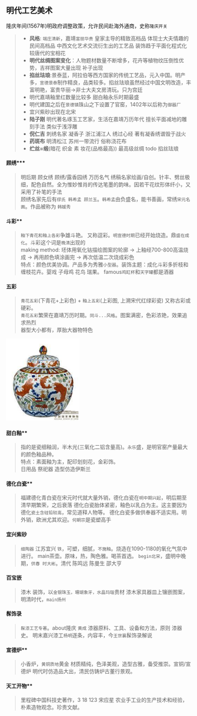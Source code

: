 **明代工艺美术**
----------------------------------------------------------------------------------------

隆庆年间(1567年)明政府调整政策，允许民间赴海外通商，史称`隆庆开关`

> - **风格**: `端庄清新`，嘉靖`富丽华贵` 皇家主导的精致高档品  体现士大夫情趣的民间高档品 中西文化艺术交流衍生出的工艺品 装饰趋于平面化程式化较唐代的宝相花
> - **明代丝绸图案变化**：人物题材数量不断增多，花卉等植物纹压倒性优势，吉祥图案大量出现 补子出现
> - **掐丝珐琅**:景泰蓝，阿拉伯等西方国家的传统工艺品，元入中国。明产多，`宣德景泰`制作精良，品类较多。掐丝珐琅虽然经过中国文明改造，丰富明艳，富贵华丽->非士大夫文房清玩。只为宫廷
> - 明代嘉靖釉里红数量比较多 甜白釉永乐时期最盛
> - 明代建国之后在`景德镇`珠山之下设置了官窑，1402年以后称为`御器厂`
> - 宜兴紫砂出现在北宋
> - **陆子刚** 明代著名琢玉工艺家，生活在嘉靖万历年代 擅长平面减地的雕刻手法 类似于浅浮雕
> - **倪仁吉** 刺绣名家 凝香子 浙江浦江人 绣过心经 著有凝香绣谱毁于战火
> - **药斑布** 明清松江 苏州一带流行 俗称浇花布
> - **纻丝=缎**(暗花 织金 素 妆花(品格最高)) 最高级丝绸   todo 掐丝珐琅

#### 顾绣***
> 明后期 顾女绣 顾绣/露香园绣  万历名气 绣稿名家绘画/自创。针丰、劈丝极细，配色自然。全为惟妙惟肖的传达笔墨的韵味。因若干花纹形体纤小，又采用了补笔的手法  
> 顾绣名家先后有`缪氏 韩希孟 顾兰玉`。`韩希孟`由负盛名，能书善画，常绣`宋元名画`。作品被称为 `韩媛秀`  

#### 斗彩**
> </u>`釉下青花和釉上各彩`争雄斗艳。 又称逗彩。`明宣德时期`已经开始烧造。鼎`盛在成化`。斗彩这个词是`晚清`出现的 </u>  
> making method: 坯体用氧化钴描绘图案的轮廓 -> 上釉经700-800高温烧成 -> 再用颜色填涂画完 -> 再次低温二次烧成彩色  
> 特点：颜色优美协调。产品多为秀雅`小型器`。装饰主题：成化斗彩多折枝和缠枝花卉。婴戏 子母鸡 花鸟 瑞果。 famous`鸡缸杯`和`天字罐`都是酒器

#### 五彩
> `青花五彩`(下青花+上彩色) + `釉上五彩`(上彩图, 上溯宋代红绿彩瓷) 又称古彩或硬彩。  
> `青花五彩`繁荣在嘉靖万历时期。`同斗...风格`。图案满密，色彩浓艳，效果追求热烈  
> 器型大小都有，厚胎大器物特色

<img src="./assets/五彩鱼藻纹罐.jpeg" width="200px"/>

#### 甜白釉**
> 指的是瓷细釉润，半木光(三氧化二铝含量高)。`永乐`盛，是明官窑产量最大的颜色釉品种。  
> 特点：素面釉为主，配印划刻花，金彩饰。  
> 日用品 祭祀器 造型仿造伊斯兰

#### 德化白瓷**
> 福建德化青白瓷在宋元时代就大量外销，德化白瓷在`明中期兴起`，明后期至清早期繁荣，之后衰落
> 德化白瓷胎体紧密，釉色以乳白为主。这主要因为德化`瓷土含硅铅较高`，常见道释人物等。
> 德化白瓷多做供奉器不适实用。明外销，欧洲尤其欢迎。`何朝宗`是瓷塑高手

#### 宜兴紫砂
> `细陶器` 江苏宜兴 `铁`，可塑，细腻，`不施釉`。烧造在1090-1180的氧化气氛中进行。
> main茶壶。原味，热，陶色雅。喝茶首选。
> `begin北宋`，盛明中晚期，`供春 时大彬`。清代 陈鸣远 陈曼生 邵大亨

#### 百宝嵌
> 漆木 装饰，以`金银珠玉，珊瑚象牙，水晶玛瑙`贵材 漆木家具器皿上镶嵌图案，明清时代，`main扬州`

#### 髹饰录
> `髹漆工艺专著`。about隆庆 `黄成`  漆器原料、工具、设备和方法，原则 漆器史。
> 明末嘉兴漆工`杨明`逐条，内容丰，今`王世襄`髹饰录解说

#### 宣德炉**
> 小香炉，`黄铜质地`黄金 材质精纯，色泽美观，造型古雅，备受推崇。宣铜/宣德炉 明代时仿造品大出，清民仿铸炉古董行景观。

#### 天工开物**
> 里程碑中国科技史著作，3 18 123 宋应星 农业手工业的生产技术和经验，朴素造物观念。珍贵文献。
